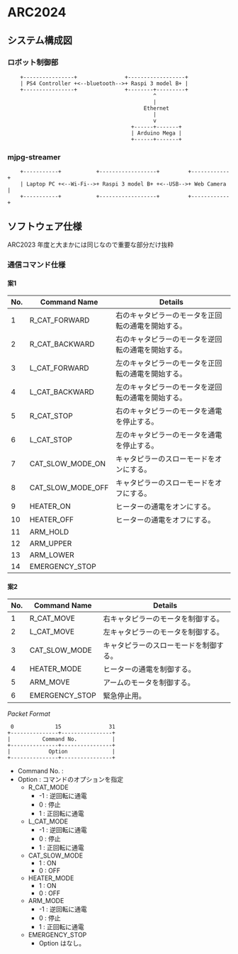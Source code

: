 # ARC2024

## システム構成図

### ロボット制御部

```
    +----------------+               +------------------+
    | PS4 Controller +<--bluetooth-->+ Raspi 3 model B+ |
    +----------------+               +--------+---------+
                                              ^
                                              |
                                           Ethernet
                                              |
                                              v
                                       +------+-------+
                                       | Arduino Mega |
                                       +------+-------+
```

### mjpg-streamer

```
    +-----------+           +------------------+         +------------+
    | Laptop PC +<--Wi-Fi-->+ Raspi 3 model B+ +<--USB-->+ Web Camera |
    +-----------+           +------------------+         +------------+
```

## ソフトウェア仕様

ARC2023 年度と大まかには同じなので重要な部分だけ抜粋

### 通信コマンド仕様

#### 案1

| No. | Command Name      | Details                                            |
|-----|-------------------|----------------------------------------------------|
|   1 | R_CAT_FORWARD     | 右のキャタピラーのモータを正回転の通電を開始する。 |
|   2 | R_CAT_BACKWARD    | 右のキャタピラーのモータを逆回転の通電を開始する。 |
|   3 | L_CAT_FORWARD     | 左のキャタピラーのモータを正回転の通電を開始する。 |
|   4 | L_CAT_BACKWARD    | 左のキャタピラーのモータを逆回転の通電を開始する。 |
|   5 | R_CAT_STOP        | 右のキャタピラーのモータを通電を停止する。 |
|   6 | L_CAT_STOP        | 左のキャタピラーのモータを通電を停止する。 |
|   7 | CAT_SLOW_MODE_ON  | キャタピラーのスローモードをオンにする。 |
|   8 | CAT_SLOW_MODE_OFF | キャタピラーのスローモードをオフにする。 |
|   9 | HEATER_ON         | ヒーターの通電をオンにする。 |
|  10 | HEATER_OFF        | ヒーターの通電をオフにする。 |
|  11 | ARM_HOLD          |  |
|  12 | ARM_UPPER         |  |
|  13 | ARM_LOWER         |  |
|  14 | EMERGENCY_STOP    |  |

#### 案2

| No. | Command Name   | Details                                |
|-----|----------------|----------------------------------------|
|   1 | R_CAT_MOVE     | 右キャタピラーのモータを制御する。     |
|   2 | L_CAT_MOVE     | 左キャタピラーのモータを制御する。     |
|   3 | CAT_SLOW_MODE  | キャタピラーのスローモードを制御する。 |
|   4 | HEATER_MODE    | ヒーターの通電を制御する。             |
|   5 | ARM_MOVE       | アームのモータを制御する。             |
|   6 | EMERGENCY_STOP | 緊急停止用。                           |

*Packet Format*

```
 0             15               31
+---------------+----------------+
|          Command No.           |
+---------------+----------------+
|            Option              |
+---------------+----------------+
```

* Command No. : 
* Option : コマンドのオプションを指定
  * R_CAT_MODE
    * -1 : 逆回転に通電
    *  0 : 停止
    *  1 : 正回転に通電
  * L_CAT_MODE
    * -1 : 逆回転に通電
    *  0 : 停止
    *  1 : 正回転に通電
  * CAT_SLOW_MODE
    *  1 : ON
    *  0 : OFF
  * HEATER_MODE
    *  1 : ON
    *  0 : OFF
  * ARM_MODE
    * -1 : 逆回転に通電
    *  0 : 停止
    *  1 : 正回転に通電
  * EMERGENCY_STOP
    * Option はなし。
